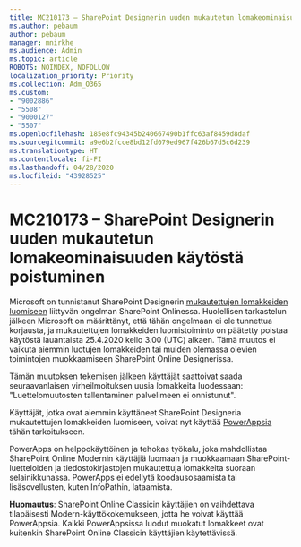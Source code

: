 ```yaml
---
title: MC210173 – SharePoint Designerin uuden mukautetun lomakeominaisuuden käytöstä poistuminen
ms.author: pebaum
author: pebaum
manager: mnirkhe
ms.audience: Admin
ms.topic: article
ROBOTS: NOINDEX, NOFOLLOW
localization_priority: Priority
ms.collection: Adm_O365
ms.custom:
- "9002886"
- "5508"
- "9000127"
- "5507"
ms.openlocfilehash: 185e8fc94345b240667490b1ffc63af8459d8daf
ms.sourcegitcommit: a9e6b2fcce8bd12fd079ed967f426b67d5c6d239
ms.translationtype: HT
ms.contentlocale: fi-FI
ms.lasthandoff: 04/28/2020
ms.locfileid: "43928525"
---
```

# <a name="mc210173---sharepoint-designer-new-custom-form-feature-deprecation"></a>MC210173 – SharePoint Designerin uuden mukautetun lomakeominaisuuden käytöstä poistuminen

Microsoft on tunnistanut SharePoint Designerin [mukautettujen lomakkeiden luomiseen](https://support.microsoft.com/en-us/office/create-a-custom-list-form-using-sharepoint-designer-917d8fdb-ee00-4441-adb3-a94612d1d105?ui=en-us&rs=en-us&ad=us#bm2) liittyvän ongelman SharePoint Onlinessa. Huolellisen tarkastelun jälkeen Microsoft on määrittänyt, että tähän ongelmaan ei ole tunnettua korjausta, ja mukautettujen lomakkeiden luomistoiminto on päätetty poistaa käytöstä lauantaista 25.4.2020 kello 3.00 (UTC) alkaen. Tämä muutos ei vaikuta aiemmin luotujen lomakkeiden tai muiden olemassa olevien toimintojen muokkaamiseen SharePoint Online Designerissa.

Tämän muutoksen tekemisen jälkeen käyttäjät saattoivat saada seuraavanlaisen virheilmoituksen uusia lomakkeita luodessaan: "Luettelomuutosten tallentaminen palvelimeen ei onnistunut".

Käyttäjät, jotka ovat aiemmin käyttäneet SharePoint Designeria mukautettujen lomakkeiden luomiseen, voivat nyt käyttää [PowerAppsia](https://docs.microsoft.com/powerapps/maker/canvas-apps/customize-list-form) tähän tarkoitukseen.

PowerApps on helppokäyttöinen ja tehokas työkalu, joka mahdollistaa SharePoint Online Modernin käyttäjiä luomaan ja muokkaamaan SharePoint-luetteloiden ja tiedostokirjastojen mukautettuja lomakkeita suoraan selainikkunassa. PowerApps ei edellytä koodausosaamista tai lisäsovellusten, kuten InfoPathin, lataamista.

**Huomautus**: SharePoint Online Classicin käyttäjien on vaihdettava tilapäisesti Modern-käyttökokemukseen, jotta he voivat käyttää PowerAppsia. Kaikki PowerAppsissa luodut muokatut lomakkeet ovat kuitenkin SharePoint Online Classicin käyttäjien käytettävissä.
